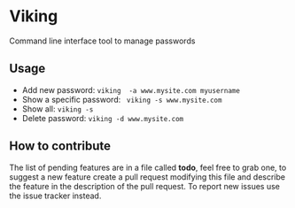 # Viking
Command line interface tool to manage passwords

## Usage
- Add new password:
```viking  -a www.mysite.com myusername```
- Show a specific password:
``` viking -s www.mysite.com```
- Show all: ``` viking -s ```
- Delete password: ```viking -d www.mysite.com ```

## How to contribute
The list of pending features are in a file called **todo**, feel free to grab one, to suggest a new feature create a pull request modifying this file and describe the feature in the description of the pull request. To report new issues use the issue tracker instead. 
